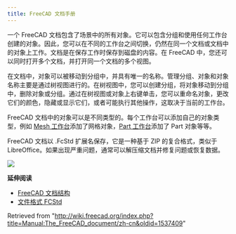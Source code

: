 ```yaml
---
title: FreeCAD 文档手册
---
```


一个 FreeCAD 文档包含了场景中的所有对象。它可以包含分组和使用任何工作台创建的对象。因此，您可以在不同的工作台之间切换，仍然在同一个文档或文档中的对象上工作。文档是在保存工作时保存到磁盘的内容。在 FreeCAD 中，您还可以同时打开多个文档，并打开同一个文档的多个视图。

在文档中，对象可以被移动到分组中，并具有唯一的名称。管理分组、对象和对象名称主要是通过树视图进行的。在树视图中，您可以创建分组，将对象移动到分组中，删除对象或分组。通过在树视图或对象上右键单击，您可以重命名对象，更改它们的颜色，隐藏或显示它们，或者可能执行其他操作，这取决于当前的工作台。

FreeCAD 文档中的对象可以是不同类型的。每个工作台可以添加自己的对象类型，例如 [Mesh 工作台](/Mesh_Workbench "Mesh Workbench")添加了网格对象，[Part 工作台](/Part_Workbench "Part Workbench")添加了 Part 对象等等。

FreeCAD 文档以 .FcStd 扩展名保存，它是一种基于 ZIP 的复合格式，类似于 LibreOffice。如果出现严重问题，通常可以解压缩文档并修复问题或恢复数据。

![](/images/FreeCAD_022_Document.png)

**延伸阅读**

- [FreeCAD 文档结构](/Document_structure "Document structure")
- [文件格式 FCStd](/File_Format_FCStd "File Format FCStd")

Retrieved from "<http://wiki.freecad.org/index.php?title=Manual:The_FreeCAD_document/zh-cn&oldid=1537409>"
